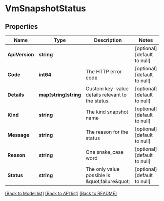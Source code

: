 # VmSnapshotStatus

## Properties
Name | Type | Description | Notes
------------ | ------------- | ------------- | -------------
**ApiVersion** | **string** |  | [optional] [default to null]
**Code** | **int64** | The HTTP error code | [optional] [default to null]
**Details** | **map[string]string** | Custom key-value details relevant to the status | [optional] [default to null]
**Kind** | **string** | The kind snapshot name | [optional] [default to null]
**Message** | **string** | The reason for the status | [optional] [default to null]
**Reason** | **string** | One snake_case word | [optional] [default to null]
**Status** | **string** | The only value possible is \&quot;failure\&quot; | [optional] [default to null]

[[Back to Model list]](../README.md#documentation-for-models) [[Back to API list]](../README.md#documentation-for-api-endpoints) [[Back to README]](../README.md)


